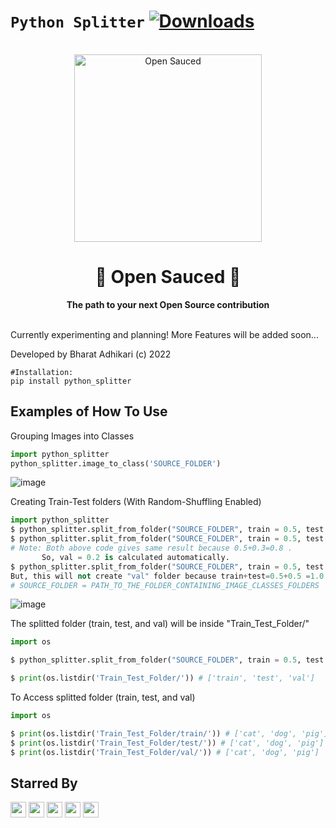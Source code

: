 # `Python Splitter` [![Downloads](https://static.pepy.tech/personalized-badge/python-splitter?period=total&units=international_system&left_color=black&right_color=orange&left_text=Downloads)](https://pepy.tech/project/python-splitter)

<div align="center">
  <br>
  <img alt="Open Sauced" src="https://i.ibb.co/7jPXt0Z/logo1-92f1a87f.png" width="300px">
  <h1>🍕 Open Sauced 🍕</h1>
  <strong>The path to your next Open Source contribution</strong>
</div>
<br>

Currently experimenting and planning! More Features will be added soon...

Developed by Bharat Adhikari (c) 2022

```
#Installation:
pip install python_splitter
```

## Examples of How To Use 

Grouping Images into Classes
```python
import python_splitter
python_splitter.image_to_class('SOURCE_FOLDER')
```
![image](https://user-images.githubusercontent.com/51126350/201512011-056cdabf-de2f-4c00-b294-8fd31325ffe0.png)


Creating Train-Test folders (With Random-Shuffling Enabled)

```python
import python_splitter
$ python_splitter.split_from_folder("SOURCE_FOLDER", train = 0.5, test = 0.3, val = 0.2)
$ python_splitter.split_from_folder("SOURCE_FOLDER", train = 0.5, test = 0.3)
# Note: Both above code gives same result because 0.5+0.3=0.8 . 
	   So, val = 0.2 is calculated automatically.
$ python_splitter.split_from_folder("SOURCE_FOLDER", train = 0.5, test = 0.5)
But, this will not create "val" folder because train+test=0.5+0.5 =1.0
# SOURCE_FOLDER = PATH_TO_THE_FOLDER_CONTAINING_IMAGE_CLASSES_FOLDERS
```
![image](https://user-images.githubusercontent.com/51126350/201512419-305e313a-6e15-4c8c-892e-e34dec3f732e.png)

The splitted folder (train, test, and val) will be inside "Train_Test_Folder/" 

```python
import os

$ python_splitter.split_from_folder("SOURCE_FOLDER", train = 0.5, test = 0.3, val = 0.2)

$ print(os.listdir('Train_Test_Folder/')) # ['train', 'test', 'val']
```

To Access splitted folder (train, test, and val)

```python
import os

$ print(os.listdir('Train_Test_Folder/train/')) # ['cat', 'dog', 'pig']
$ print(os.listdir('Train_Test_Folder/test/')) # ['cat', 'dog', 'pig']
$ print(os.listdir('Train_Test_Folder/val/')) # ['cat', 'dog', 'pig']
```

## Starred By
<img src='https://avatars.githubusercontent.com/u/94124578?v=4' width='25' height='25'>	<img src='https://avatars.githubusercontent.com/u/51126350?v=4' width='25' height='25'>	<img src='https://avatars.githubusercontent.com/u/27841491?v=4' width='25' height='25'>	<img src='https://avatars.githubusercontent.com/u/97297013?v=4' width='25' height='25'>	<img src='https://avatars.githubusercontent.com/u/84966248?v=4' width='25' height='25'>	